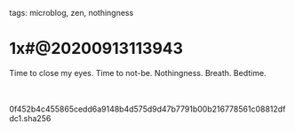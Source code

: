 tags: microblog, zen, nothingness 

# 1x#@20200913113943

Time to close my eyes. Time to not-be. Nothingness. Breath. Bedtime.

<br><br><hash>0f452b4c455865cedd6a9148b4d575d9d47b7791b00b216778561c08812dfdc1.sha256</hash> 
